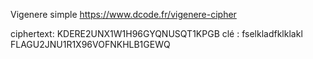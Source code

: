 Vigenere simple 
https://www.dcode.fr/vigenere-cipher

ciphertext: KDERE2UNX1W1H96GYQNUSQT1KPGB
clé : fselkladfklklakl
FLAGU2JNU1R1X96VOFNKHLB1GEWQ